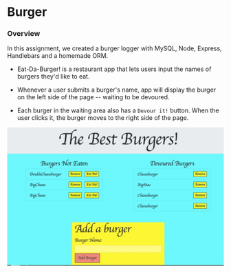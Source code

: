 # Burger


### Overview

In this assignment, we created a burger logger with MySQL, Node, Express, Handlebars and a homemade ORM. 


* Eat-Da-Burger! is a restaurant app that lets users input the names of burgers they'd like to eat.

* Whenever a user submits a burger's name,  app will display the burger on the left side of the page -- waiting to be devoured.

* Each burger in the waiting area also has a `Devour it!` button. When the user clicks it, the burger moves to the right side of the page.

![Burger](Burger.jpg)



